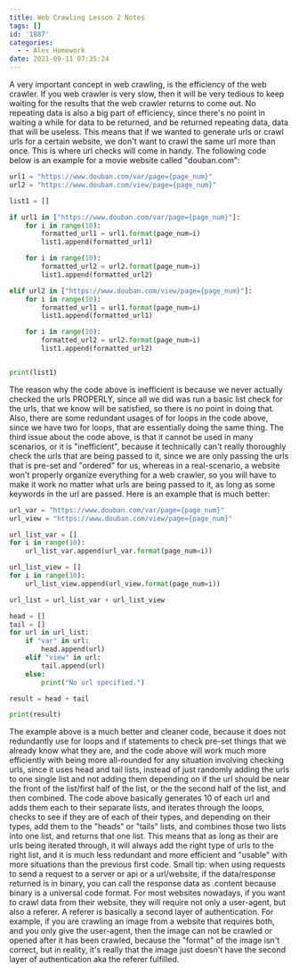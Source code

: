 ```yaml
---
title: Web Crawling Lesson 2 Notes
tags: []
id: '1887'
categories:
  - - Alex Homework
date: 2021-09-11 07:35:24
---
```


A very important concept in web crawling, is the efficiency of the web crawler. If you web crawler is very slow, then it will be very tedious to keep waiting for the results that the web crawler returns to come out. No repeating data is also a big part of efficiency, since there's no point in waiting a while for data to be returned, and be returned repeating data, data that will be useless. This means that if we wanted to generate urls or crawl urls for a certain website, we don't want to crawl the same url more than once. This is where url checks will come in handy. The following code below is an example for a movie website called "douban.com":

```py
url1 = "https://www.douban.com/var/page={page_num}"
url2 = "https://www.douban.com/view/page={page_num}"

list1 = []

if url1 in ["https://www.douban.com/var/page={page_num}"]:
    for i in range(10):
        formatted_url1 = url1.format(page_num=i)
        list1.append(formatted_url1)

    for i in range(10):
        formatted_url2 = url2.format(page_num=i)
        list1.append(formatted_url2)

elif url2 in ["https://www.douban.com/view/page={page_num}"]:
    for i in range(10):
        formatted_url1 = url1.format(page_num=i)
        list1.append(formatted_url1)

    for i in range(10):
        formatted_url2 = url2.format(page_num=i)
        list1.append(formatted_url2)


print(list1)
```

The reason why the code above is inefficient is because we never actually checked the urls PROPERLY, since all we did was run a basic list check for the urls, that we know will be satisfied, so there is no point in doing that. Also, there are some redundant usages of for loops in the code above, since we have two for loops, that are essentially doing the same thing. The third issue about the code above, is that it cannot be used in many scenarios, or it is "inefficient", because it technically can't really thoroughly check the urls that are being passed to it, since we are only passing the urls that is pre-set and "ordered" for us, whereas in a real-scenario, a website won't properly organize everything for a web crawler, so you will have to make it work no matter what urls are being passed to it, as long as some keywords in the url are passed. Here is an example that is much better:

```py
url_var = "https://www.douban.com/var/page={page_num}"
url_view = "https://www.douban.com/view/page={page_num}"

url_list_var = []
for i in range(10):
    url_list_var.append(url_var.format(page_num=i))

url_list_view = []
for i in range(10):
    url_list_view.append(url_view.format(page_num=i))

url_list = url_list_var + url_list_view

head = []
tail = []
for url in url_list:
    if "var" in url:
        head.append(url)
    elif "view" in url:
        tail.append(url)
    else:
        print("No url specified.")

result = head + tail

print(result)
```

The example above is a much better and cleaner code, because it does not redundantly use for loops and if statements to check pre-set things that we already know what they are, and the code above will work much more efficiently with being more all-rounded for any situation involving checking urls, since it uses head and tail lists, instead of just randomly adding the urls to one single list and not adding them depending on if the url should be near the front of the list/first half of the list, or the the second half of the list, and then combined. The code above basically generates 10 of each url and adds them each to their separate lists, and iterates through the loops, checks to see if they are of each of their types, and depending on their types, add them to the "heads" or "tails" lists, and combines those two lists into one list, and returns that one list. This means that as long as their are urls being iterated through, it will always add the right type of urls to the right list, and it is much less redundant and more efficient and "usable" with more situations than the previous first code. Small tip: when using requests to send a request to a server or api or a url/website, if the data/response returned is in binary, you can call the response data as .content because binary is a universal code format. For most websites nowadays, if you want to crawl data from their website, they will require not only a user-agent, but also a referer. A referer is basically a second layer of authentication. For example, if you are crawling an image from a website that requires both, and you only give the user-agent, then the image can not be crawled or opened after it has been crawled, because the "format" of the image isn't correct, but in reality, it's really that the image just doesn't have the second layer of authentication aka the referer fulfilled.